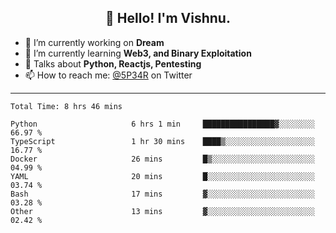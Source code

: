 <h2 align="center">👋 Hello! I'm Vishnu.</h2>


- 🔭 I’m currently working on **Dream**
- 🌱 I’m currently learning **Web3, and Binary Exploitation**
- 💬 Talks about **Python, Reactjs, Pentesting**
- 📫 How to reach me: [@5P34R](https://twitter.com/Vishnu27302693) on Twitter

---
<!--START_SECTION:waka-->

```text
Total Time: 8 hrs 46 mins

Python                     6 hrs 1 min     ████████████████▓░░░░░░░░   66.97 %
TypeScript                 1 hr 30 mins    ████▒░░░░░░░░░░░░░░░░░░░░   16.77 %
Docker                     26 mins         █▒░░░░░░░░░░░░░░░░░░░░░░░   04.99 %
YAML                       20 mins         █░░░░░░░░░░░░░░░░░░░░░░░░   03.74 %
Bash                       17 mins         ▓░░░░░░░░░░░░░░░░░░░░░░░░   03.28 %
Other                      13 mins         ▓░░░░░░░░░░░░░░░░░░░░░░░░   02.42 %
```

<!--END_SECTION:waka-->
